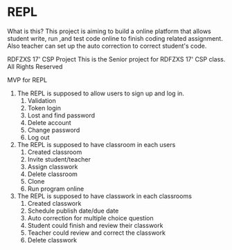 # REPL

What is this?
This project is aiming to build a online platform that allows student write, run ,and test code online to finish coding related assignment.
Also teacher can set up the auto correction to correct student's code.


RDFZXS 17' CSP Project
This is the Senior project for RDFZXS 17' CSP class.
All Rights Reserved


MVP for REPL
1.	The REPL is supposed to allow users to sign up and log in.
    1)	Validation
    2)	Token login
    3)	Lost and find password
    4)	Delete account
    5)	Change password
    6)	Log out
2.	The REPL is supposed to have classroom in each users
    1)	Created classroom
    2)	Invite student/teacher
    3)	Assign classwork
    4)	Delete classroom
    5)	Clone
    6)	Run program online
3.	The REPL is supposed to have classwork in each classrooms
    1)	Created classwork
    2)	Schedule publish date/due date
    3)	Auto correction for multiple choice question
    4)	Student could finish and review their classwork
    5)	Teacher could review and correct the classwork
    6)	Delete classwork
